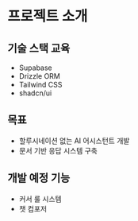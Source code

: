 # 프로젝트 소개

## 기술 스택 교육

- Supabase
- Drizzle ORM
- Tailwind CSS
- shadcn/ui

## 목표

- 할루시네이션 없는 AI 어시스턴트 개발
- 문서 기반 응답 시스템 구축

## 개발 예정 기능

- 커서 룰 시스템
- 챗 컴포저
